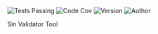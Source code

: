 ![Tests Passing](https://github.com/skyepersonal/sinvalidator/actions/workflows/autoTestBadge.yml/badge.svg)
![Code Cov](https://img.shields.io/badge/dynamic/json?url=https%3A%2F%2Fgithub.com%2Fskyepersonal%2Fsinvalidator%2Fraw%2Fmain%2Fcodecov/badge.json&query=%24.message&label=Code%20Coverage&color=%24.color)
![Version](https://img.shields.io/badge/dynamic/json?url=https%3A%2F%2Fgithub.com%2Fskyehaik%2Fsinvalidator%2Fraw%2Fmain%2Fpackage.json&query=%24.version&label=Version)
![Author](https://img.shields.io/badge/Author-Skye_Haik-pink)

Sin Validator Tool
